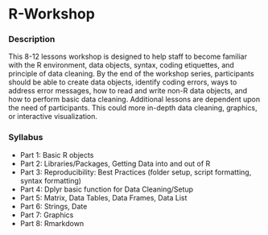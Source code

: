 # R-Workshop

### Description

This 8-12 lessons workshop is designed to help staff to become familiar with the R environment, data objects, syntax, coding etiquettes, and principle of data cleaning. By the end of the workshop series, participants should be able to create data objects, identify coding errors, ways to address error messages, how to read and write non-R data objects, and how to perform basic data cleaning. Additional lessons are dependent upon the need of participants. This could more in-depth data cleaning, graphics, or interactive visualization. 


### Syllabus
* Part 1: Basic R objects
* Part 2: Libraries/Packages, Getting Data into and out of R
* Part 3: Reproducibility: Best Practices (folder setup, script formatting, syntax formatting)
* Part 4: Dplyr basic function for Data Cleaning/Setup
* Part 5: Matrix, Data Tables, Data Frames, Data List
* Part 6: Strings, Date
* Part 7: Graphics
* Part 8: Rmarkdown
